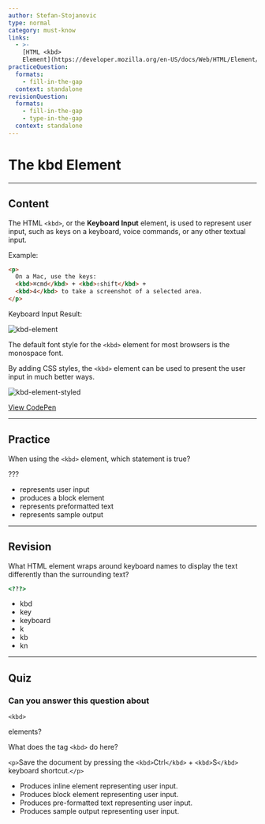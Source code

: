 ```yaml
---
author: Stefan-Stojanovic
type: normal
category: must-know
links:
  - >-
    [HTML <kbd>
    Element](https://developer.mozilla.org/en-US/docs/Web/HTML/Element/kbd){documentation}
practiceQuestion:
  formats:
    - fill-in-the-gap
  context: standalone
revisionQuestion:
  formats:
    - fill-in-the-gap
    - type-in-the-gap
  context: standalone
---
```


# The kbd Element


---

## Content

The HTML `<kbd>`, or the **Keyboard Input** element, is used to represent user input, such as keys on a keyboard, voice commands, or any other textual input.

Example:

```html
<p>
  On a Mac, use the keys:
  <kbd>⌘cmd</kbd> + <kbd>⇧shift</kbd> + 
  <kbd>4</kbd> to take a screenshot of a selected area.
</p>
```

Keyboard Input Result:

![kbd-element](https://img.enkipro.com/1547a0d6d7db30a6fe78ee9d06385c90.png)

The default font style for the `<kbd>` element for most browsers is the monospace font.

By adding CSS styles, the `<kbd>` element can be used to present the user input in much better ways.

![kbd-element-styled](https://img.enkipro.com/5a394fbb97415d313778c2b81d93749e.png)

[View CodePen](https://codepen.io/enkidevs/pen/pKxKGE)


---

## Practice

When using the `<kbd>` element, which statement is true?

???

- represents user input
- produces a block element
- represents preformatted text
- represents sample output


---

## Revision

What HTML element wraps around keyboard names to display the text differently than the surrounding text?

```html
<???>
```

- kbd
- key
- keyboard
- k
- kb
- kn


---

## Quiz

### Can you answer this question about


`<kbd>`

 elements?

What does the tag `<kbd>` do here?

`<p>`Save the document by pressing the `<kbd>`Ctrl`</kbd>` + `<kbd>`S`</kbd>` keyboard shortcut.`</p>`

- Produces inline element representing user input.
- Produces block element representing user input.
- Produces pre-formatted text representing user input.
- Produces sample output representing user input.
